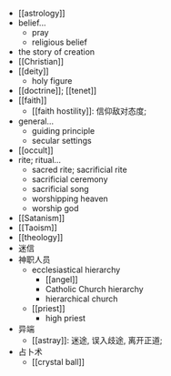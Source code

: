 - [[astrology]]
- belief...
    - pray
    - religious belief
- the story of creation
- [[Christian]]
- [[deity]]
    - holy figure
- [[doctrine]]; [[tenet]]
- [[faith]]
    - [[faith hostility]]: 信仰敌对态度;
- general...
    - guiding principle
    - secular settings
- [[occult]]
- rite; ritual...
    - sacred rite; sacrificial rite
    - sacrificial ceremony
    - sacrificial song
    - worshipping heaven
    - worship god
- [[Satanism]]
- [[Taoism]]
- [[theology]]
- 迷信
- 神职人员
    - ecclesiastical hierarchy
        - [[angel]]
        - Catholic Church hierarchy
        - hierarchical church
    - [[priest]]
        - high priest
- 异端
    - [[astray]]: 迷途, 误入歧途, 离开正道;
- 占卜术
    - [[crystal ball]]
